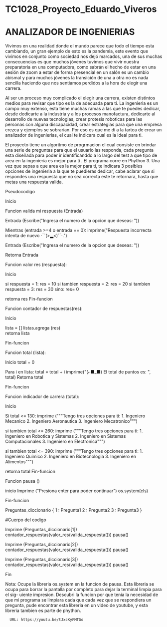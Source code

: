 # TC1028_Proyecto_Eduardo_Viveros
# ANALIZADOR DE INGENIERIAS 

Vivimos en una realidad donde el mundo parece que todo el tiempo esta cambiando, un gran ejemplo de esto es la pandemia, este evento que vivimos en conjunto como  sociedad nos dejó marcados, una de sus muchas consecuencias es que muchos jóvenes tuvimos que vivir nuestra preparatoria en una computadora, como sabrán el hecho de estar en una sesión de zoom a estar de forma presencial en un salón es un cambio abismal y para muchos jóvenes la transición de una a otra no es nada sencilla haciendo que nos sentiamos perdidos a la hora de elegir una carrera.  

Al ser un proceso muy complicado el elegir una carrera, existen distintos medios para revisar que tipo es la de adecuada para ti. La ingenieria es un campo muy extenso, esta tiene muchas ramas a las que te puedes dedicar, desde dedicarte a la industria y a los procesos manofactura, dedicarte al desarrollo de nuevas tecnologias, crear protesis roboticas para las personas con alguna discapacidad, crear estrategias para que una empresa crezca y ejemplos se sobrarian. Por eso es que me di a la tartea de crear un analizador de ingenierias, el cual te indicara cual es la ideal para ti.

El proyecto tiene un algoritmo de progrmacion el cual consiste en brindar una serie de preguntas para que el usuario las responda, cada pregunta esta diseñada para poder ir identificanddo a lo largo del test a que tipo de area en la ingenieria es mejor para ti . 
El programa corre en Phython 3. Una vez que sepas a que area es la mejor para ti, te indicara 3 posibles opciones de ingenieria a la que te puedieras dedicar, cabe aclarar que si respondes una respuesta que no sea correcta este te retornara, hasta que metas una respuesta valida.


Pseudocodigo

Inicio

Funcion valida mi respuesta (Entrada)
  
  Entrada (Escribe("Ingresa el numero de la opcion que deseas: "))
    
  Mientras (entrada >=4  o  entrada == 0):
    imprime("Respuesta incorrecta intenta de nuevo ·¯`(>▂<)´¯·.")
      
  Entrada (Escribe("Ingresa el numero de la opcion que deseas: "))
    
  Retorna Entrada

Funcion valor res (respuesta):
  
  Inicio

  si respuesta = 1:
       res = 10
  si tambien respuesta = 2:
       res = 20
  si tambien respuesta = 3:
       res = 30
  sino: 
       res= 0
    
  retorna res
  Fin-funcion 


Funcion contador de respuestas(res):

  Inicio 
  
  lista = []
  listas.agrega (res)       
  retorna lista

  Fin-funcion

Funcion total (lista):

   Inicio 
   total = 0
   
   Para i en lista:
      total = total + i
  imprime("(⌐■_■) El total de puntos es: ", total)
   Retorna total
   
   Fin-funcion


Funcion indicador de carrera (total):
    
  Inicio

  Si total <= 130:
       imprime ("""Tengo tres opciones para ti:
                     1. Ingeniero Mecanico
                     2. Ingeniero Aeronautica
                     3. Ingeniero Mecatronico""")
    
   si tambien total <= 260:
         imprime ("""Tengo tres opciones para ti:
                       1. Ingeniero en Robotica y Sistemas
                       2. Ingeniero en Sistemas Computacionales 
                       3. Ingeniero en Electronica""")
    
  si tambien total <= 390:
         imprime ("""Tengo tres opciones para ti:
                       1. Ingeniero Quimico
                       2. Ingeniero en Biotecnologia
                       3. Ingeniero en Alimentos""")
                     
  retorna total
  Fin-funcion

Funcion pausa ()
  
  inicio
  Imprime ("Presiona enter para poder continuar") 
  os.system(cls)

  Fin-funcion


Preguntas_diccionario {
                          1 : Pregunta1
                          2 : Pregunta2
                          3 : Pregunta3
}

#Cuerpo del codigo

Imprime (Preguntas_diccionario[1])
contador_respuestas(valor_res(valida_respuesta()))
pausa()

Imprime (Preguntas_diccionario[2])
contador_respuestas(valor_res(valida_respuesta()))
pausa()

Imprime (Preguntas_diccionario[3])
contador_respuestas(valor_res(valida_respuesta()))
pausa()

Fin


Nota: Ocupe la libreria os.system en la funcion de pausa.
      Esta libreria se ocupa para borrar la pantalla por
      completo para dejar la terminal limpia para el sig-
      uiente impresion. Descubri la funcion por que tenia
      la necesidad de que mi programa se limpiara cada 
      que cada vez que se respondiera un pregunta, pude 
      encontrar esta libreria en un video de youtube, y 
      esta libreria tambien es parte de phython.

      URL: https://youtu.be/tJxcKyFMTGo